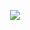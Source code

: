 <p align="center">
  <img src="https://img.shields.io/badge/MyGithub-Database-blue?style=for-the-badge">
